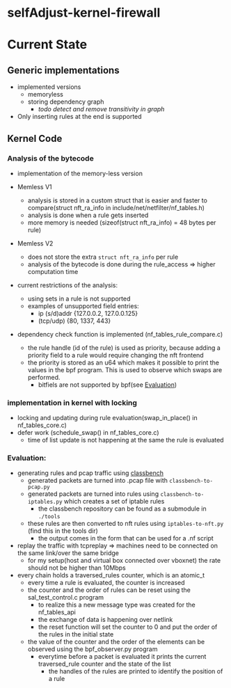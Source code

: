 # selfAdjust-kernel-firewall
# Current State
## Generic implementations
- implemented versions
	- memoryless
	- storing dependency graph
		- *todo detect and remove transitivity in graph*
- Only inserting rules at the end is supported

## Kernel Code
### Analysis of the bytecode
- implementation of the memory-less version
- Memless V1
  - analysis is stored in a custom struct that is easier and faster to compare(struct nft_ra_info in include/net/netfilter/nf_tables.h)
  - analysis is done when a rule gets inserted
  - more memory is needed (sizeof(struct nft_ra_info) = 48 bytes per rule)
- Memless V2
  - does not store the extra `struct nft_ra_info` per rule
  - analysis of the bytecode is done during the rule_access => higher computation time
  
- current restrictions of the analysis:
  - using sets in a rule is not supported
  - examples of unsupported field entries:
      - ip (s/d)addr {127.0.0.2, 127.0.0.125}
      - (tcp/udp) {80, 1337, 443}
    
- dependency check function is implemented (nf_tables_rule_compare.c)
    - the rule handle (id of the rule) is used as priority, because adding a priority field to a rule would require changing the nft frontend
    - the priority is stored as an u64 which makes it possible to print the values in the bpf program. This is used to observe which swaps are performed.
      - bitfiels are not supported by bpf(see [Evaluation](#evaluation))

### implementation in kernel with locking
- locking and updating during rule evaluation(swap_in_place() in nf_tables_core.c)
- defer work (schedule_swap() in nf_tables_core.c)
    - time of list update is not happening at the same the rule is evaluated
        
### Evaluation:
- generating rules and pcap traffic using [classbench](https://github.com/sebymiano/classbench-generators)
  - generated packets are turned into .pcap file with `classbench-to-pcap.py`
  - generated packets are turned into rules using `classbench-to-iptables.py` which creates a set of iptable rules
    - the classbench repository can be found as a submodule in `./tools`
  - these rules are then converted to nft rules using `iptables-to-nft.py` (find this in the tools dir)
    - the output comes in the form that can be used for a .nf script
- replay the traffic with tcpreplay => machines need to be connected on the same link/over the same bridge
  - for my setup(host and virtual box connected over vboxnet) the rate should not be higher than 10Mbps
- every chain holds a traversed_rules counter, which is an atomic_t
  - every time a rule is evaluated, the counter is increased
  - the counter and the order of rules can be reset using the sal_test_control.c program
    - to realize this a new message type was created for the nf_tables_api
    - the exchange of data is happening over netlink
    - the reset function will set the counter to 0 and put the order of the rules in the initial state
  - the value of the counter and the order of the elements can be observed using the bpf_observer.py program
    - everytime before a packet is evaluated it prints the current traversed_rule counter and the state of the list
      - the handles of the rules are printed to identify the position of a rule
